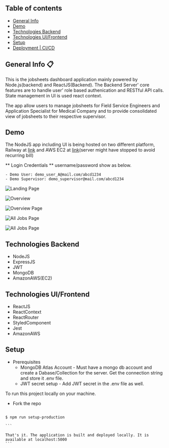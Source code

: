 ## Table of contents

- [ General Info ](#general-info)
- [ Demo ](#demo)
- [ Technologies Backend](#technologies)
- [ Technologies UI/Frontend](#technologies_ui)
- [ Setup ](#setup)
- [ Deployment | CI/CD ](#deployment)

## General Info :clipboard:

This is the jobsheets dashboard application mainly powered by Node.js(backend) and ReactJS(Backend). The Backend Server' core features are to handle user' role based authenication and RESTful API calls. State management in UI is used react context.

The app allow users to manage jobsheets for Field Service Engineers and Application Specialist for Medical Company and to provide consolidated view of jobsheets to their respective supervisor.

## Demo

The NodeJS app including UI is being hosted on two different platform, Railway at [link](https://plannywork-demo-app.up.railway.app/) and AWS EC2 at [link](http://43.207.141.249:5000)(server might have stopped to avoid recurring bill)

** Login Credentials **
username/password show as below.

```
- Demo User: demo_user_A@mail.com/abcd1234
- Demo Supervisor: demo_supervisor@mail.com/abcd1234

```

![Landing Page](https://raw.githubusercontent.com/thonenyastack/PlannyWorkFullStackApp/develop/UI_Demo_Images/landingpage.png)

![Overview](https://raw.githubusercontent.com/thonenyastack/PlannyWorkFullStackApp/develop/UI_Demo_Images/overviewnew.png)

<img src="https://cdn.rawgit.com/thonenyastack/PlannyWorkFullStackApp/develop/UI_Demo_Images/overviewnew.png" alt="Overview Page" alt="Overview">

<img src="https://cdn.rawgit.com/thonenyastack/PlannyWorkFullStackApp/develop/UI_Demo_Images/alljobsheetsnew.png" alt="All Jobs Page" title="AllJobSheet"
style="display: inline-block; margin:0 auto; padding=20px; max-width: 640px;">

<img src="https://cdn.rawgit.com/thonenyastack/PlannyWorkFullStackApp/develop/UI_Demo_Images/createjob.png" alt="All Jobs Page" title="Ceate Jobsheet"
style="display: inline-block; margin:0 auto; padding=20px; max-width: 640px;">

## Technologies Backend

- NodeJS
- ExpressJS
- JWT
- MongoDB
- AmazonAWS(EC2)

## Technologies UI/Frontend

- ReactJS
- ReactContext
- ReactRouter
- StyledComponent
- Jest
- AmazonAWS

## Setup

- Prerequisites
  - MongoDB Atlas Account -
    Must have a mongo db account and create a Dabase/Collection for the server. Get the connection string and store it .env file.
  - JWT secret setup -
    Add JWT secret in the .env file as well.

To run this project locally on your machine.

- Fork the repo

````

$ npm run setup-production

```

That's it. The application is built and deployed locally. It is available at localhost:5000
```
````
